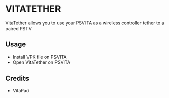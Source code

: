 # VITATETHER


VitaTether allows you to use your PSVITA as a wireless controller tether to a paired PSTV

## Usage

* Install VPK file on PSVITA
* Open VitaTether on PSVITA

## Credits
* VitaPad
